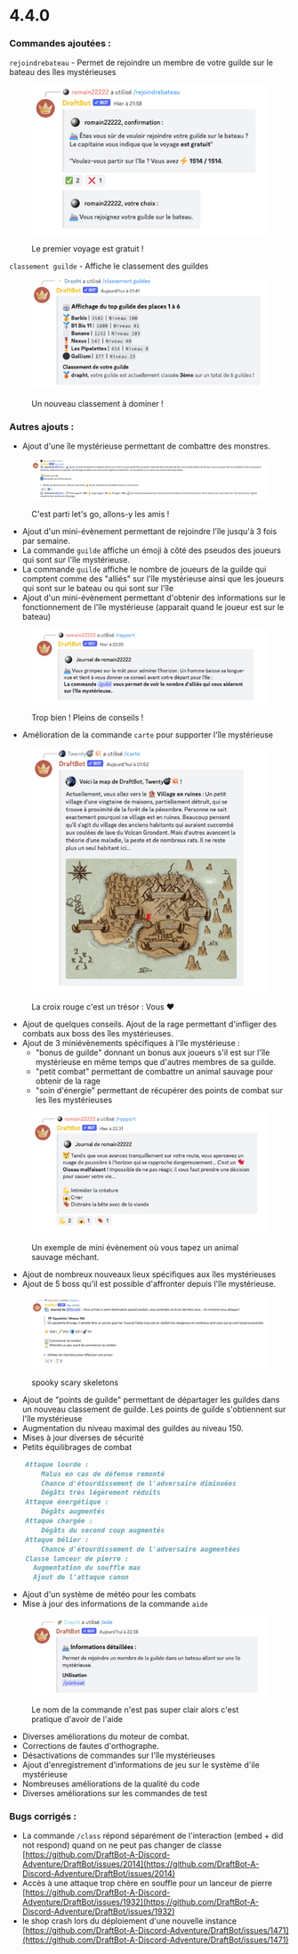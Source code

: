 # 4.4.0

### Commandes ajoutées :

`rejoindrebateau` - Permet de rejoindre un membre de votre guilde sur le bateau des îles mystérieuses&#x20;

<figure><img src="../.gitbook/assets/image (3).png" alt=""><figcaption><p>Le premier voyage est gratuit !</p></figcaption></figure>

`classement guilde` - Affiche le classement des guildes

<figure><img src="../.gitbook/assets/image (4).png" alt=""><figcaption><p>Un nouveau classement à dominer !</p></figcaption></figure>

### Autres ajouts :

* Ajout d'une île mystérieuse permettant de combattre des monstres.&#x20;

<figure><img src="../.gitbook/assets/image (2) (1).png" alt=""><figcaption><p>C'est parti let's go, allons-y les amis !</p></figcaption></figure>

* Ajout d'un mini-évènement permettant de rejoindre l'île jusqu'à 3 fois par semaine.&#x20;
* La commande `guilde` affiche un émoji à côté des pseudos des joueurs qui sont sur l'île mystérieuse.&#x20;
* La commande `guilde` affiche le nombre de joueurs de la guilde qui comptent comme des "alliés" sur l'île mystérieuse ainsi que les joueurs qui sont sur le bateau ou qui sont sur l'île&#x20;
* Ajout d'un mini-évènement permettant d'obtenir des informations sur le fonctionnement de l'île mystérieuse (apparait quand le joueur est sur le bateau)&#x20;

<figure><img src="../.gitbook/assets/image (5).png" alt=""><figcaption><p>Trop bien ! Pleins de conseils !</p></figcaption></figure>

* Amélioration de la commande `carte` pour supporter l'île mystérieuse&#x20;

<figure><img src="../.gitbook/assets/image (195).png" alt=""><figcaption><p>La croix rouge c'est un trésor : Vous <span data-gb-custom-inline data-tag="emoji" data-code="2764">❤</span></p></figcaption></figure>

* Ajout de quelques conseils. Ajout de la rage permettant d'infliger des combats aux boss des îles mystérieuses.&#x20;
* Ajout de 3 miniévènements spécifiques à l'île mystérieuse :
  * "bonus de guilde" donnant un bonus aux joueurs s'il est sur l'île mystérieuse en même temps que d'autres membres de sa guilde.
  * "petit combat" permettant de combattre un animal sauvage pour obtenir de la rage
  * "soin d'énergie" permettant de récupérer des points de combat sur les îles mystérieuses&#x20;

<figure><img src="../.gitbook/assets/image (1) (1).png" alt=""><figcaption><p>Un exemple de mini évènement où vous tapez un animal sauvage méchant.</p></figcaption></figure>

* Ajout de nombreux nouveaux lieux spécifiques aux îles mystérieuses&#x20;
* Ajout de 5 boss qu'il est possible d'affronter depuis l'île mystérieuse.&#x20;

<figure><img src="../.gitbook/assets/image (2).png" alt=""><figcaption><p>spooky scary skeletons</p></figcaption></figure>

* Ajout de "points de guilde" permettant de départager les guildes dans un nouveau classement de guilde. Les points de guilde s'obtiennent sur l'île mystérieuse&#x20;
* Augmentation du niveau maximal des guildes au niveau 150.&#x20;
* Mises à jour diverses de sécurité&#x20;
* Petits équilibrages de combat

```md
    Attaque lourde :
        Malus en cas de défense remonté
        Chance d'étourdissement de l'adversaire diminuées
        Dégâts très légèrement réduits
    Attaque énergétique :
        Dégâts augmentés
    Attaque chargée :
        Dégâts du second coup augmentés
    Attaque bélier :
        Chance d'étourdissement de l'adversaire augmentées
    Classe lanceur de pierre :
      Augmentation du souffle max
      Ajout de l'attaque canon
```

* Ajout d'un système de météo pour les combats&#x20;
* Mise à jour des informations de la commande `aide`&#x20;

<figure><img src="../.gitbook/assets/image (6).png" alt=""><figcaption><p>Le nom de la commande n'est pas super clair alors c'est pratique d'avoir de l'aide</p></figcaption></figure>

* Diverses améliorations du moteur de combat.&#x20;
* Corrections de fautes d'orthographe.&#x20;
* Désactivations de commandes sur l'île mystérieuses&#x20;
* Ajout d'enregistrement d'informations de jeu sur le système d'ile mystérieuse&#x20;
* Nombreuses améliorations de la qualité du code&#x20;
* Diverses améliorations sur les commandes de test

### Bugs corrigés :

* La commande `/class` répond séparément de l'interaction (embed + did not respond) quand on ne peut pas changer de classe [https://github.com/DraftBot-A-Discord-Adventure/DraftBot/issues/2014](https://github.com/DraftBot-A-Discord-Adventure/DraftBot/issues/2014)
* Accès à une attaque trop chère en souffle pour un lanceur de pierre [https://github.com/DraftBot-A-Discord-Adventure/DraftBot/issues/1932](https://github.com/DraftBot-A-Discord-Adventure/DraftBot/issues/1932)
* le shop crash lors du déploiement d'une nouvelle instance [https://github.com/DraftBot-A-Discord-Adventure/DraftBot/issues/1471](https://github.com/DraftBot-A-Discord-Adventure/DraftBot/issues/1471)


